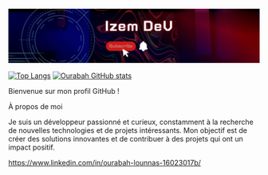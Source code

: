 ![Cover](https://github.com/L-Ourabah/L-Ourabah/blob/master/img/dev.jpg)

[![Top Langs](https://github-readme-stats.vercel.app/api/top-langs/?username=L-Ourabah&layout=compact&theme=outrun&hide_border=enabled)](https://github.com/anuraghazra/github-readme-stats)
[![Ourabah GitHub stats](https://github-readme-stats.vercel.app/api?username=L-Ourabah&hide=contribs,prs&count_private=true&show_icons=true&theme=jolly&hide_border=enabled)](https://github.com/anuraghazra/github-readme-stats)

Bienvenue sur mon profil GitHub !

À propos de moi

Je suis un développeur passionné et curieux, constamment à la recherche de nouvelles technologies et de projets intéressants. Mon objectif est de créer des solutions innovantes et de contribuer à des projets qui ont un impact positif.

https://www.linkedin.com/in/ourabah-lounnas-16023017b/

<!--
**L-Ourabah/L-Ourabah** is a ✨ _special_ ✨ repository because its `README.md` (this file) appears on your GitHub profile.

Here are some ideas to get you started:

- 🔭 I’m currently working on ...
- 🌱 I’m currently learning ...
- 👯 I’m looking to collaborate on ...
- 🤔 I’m looking for help with ...
- 💬 Ask me about ...
- 📫 How to reach me: ...
- 😄 Pronouns: ...
- ⚡ Fun fact: ...
-->
